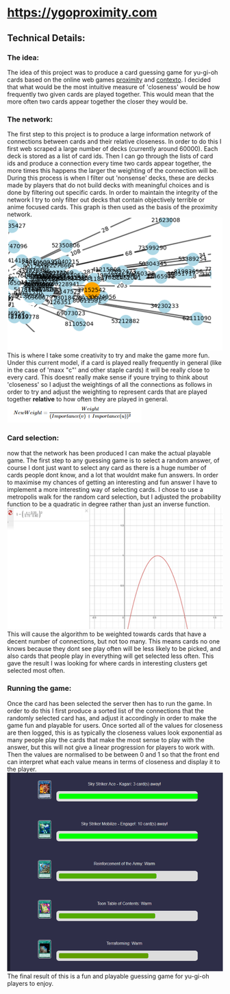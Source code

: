 # https://ygoproximity.com


## Technical Details:
 ### The idea:
  The idea of this project was to produce a card guessing game for yu-gi-oh cards based on the online web games [proximity](https://proximity.clevergoat.com/) and [contexto](https://contexto.me/). I decided that what would be the most intuitive measure of 'closeness' would be how frequently two given cards are played together. This would mean that the more often two cards appear together the closer they would be.
  ### The network:
  The first step to this project is to produce a large information network of connections between cards and their relative closeness. In order to do this I first web scraped a large number of decks (currently around 60000). Each deck is stored as a list of card ids. Then I can go through the lists of card ids and produce a connection every time two cards appear together, the more times this happens the larger the weighting of the connection will be. During this process is when I filter out 'nonsense' decks, these are decks made by players that do not build decks with meaningful choices and is done by filtering out specific cards. In order to maintain the integrity of the network I try to only filter out decks that contain objectively terrible or anime focused cards. This graph is then used as the basis of the proximity network.
  ![image](Frontend/assets/network.png)
  This is where I take some creativity to try and make the game more fun. Under this current model, if a card is played really frequently in general (like in the case of 'maxx "c"' and other staple cards) it will be really close to every card. This doesnt really make sense if youre trying to think about 'closeness' so I adjust the weightings of all the connections as follows in order to try and adjust the weighting to represent cards that are played together **relative** to how often they are played in general.
  ![image](Frontend/assets/Importance.png)
  ### Card selection:
  now that the network has been produced I can make the actual playable game. The first step to any guessing game is to select a random answer, of course I dont just want to select any card as there is a huge number of cards people dont know, and a lot that wouldnt make fun answers. In order to maximise my chances of getting an interesting and fun answer I have to implement a more interesting way of selecting cards. I chose to use a metropolis walk for the random card selection, but I adjusted the probability function to be a quadratic in degree rather than just an inverse function.
  ![image](Frontend/assets/probability%20function.png)
  This will cause the algorithm to be weighted towards cards that have a decent number of connections, but not too many. This means cards no one knows because they dont see play often will be less likely to be picked, and also cards that people play in everything will get selected less often. This gave the result I was looking for where cards in interesting clusters get selected most often.
  ### Running the game:
  Once the card has been selected the server then has to run the game. In order to do this I first produce a sorted list of the connections that the randomly selected card has, and adjust it accordingly in order to make the game fun and playable for users. Once sorted all of the values for closeness are then logged, this is as typically the closeness values look exponential as many people play the cards that make the most sense to play with the answer, but this will not give a linear progression for players to work with. Then the values are normalised to be between 0 and 1 so that the front end can interpret what each value means in terms of closeness and display it to the player.
  ![image](Frontend/assets/example.png)
  The final result of this is a fun and playable guessing game for yu-gi-oh players to enjoy.